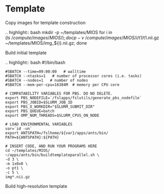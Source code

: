 Template
========

Copy images for template construction

.. highlight:: bash
	mkdir -p ~/templates/MIOS
	for i in $(ls ~/compute/images/MIOS/); do
	cp -v ~/compute/images/MIOS/$i/t1/t1.nii.gz ~/templates/MIOS/img_${i}.nii.gz;
	done

Build initial template

.. highlight:: bash
	#!/bin/bash

	#SBATCH --time=09:00:00   # walltime
	#SBATCH --ntasks=1   # number of processor cores (i.e. tasks)
	#SBATCH --nodes=1   # number of nodes
	#SBATCH --mem-per-cpu=16384M  # memory per CPU core

	# COMPATABILITY VARIABLES FOR PBS. DO NO DELETE.
	export PBS_NODEFILE=`/fslapps/fslutils/generate_pbs_nodefile`
	export PBS_JOBID=$SLURM_JOB_ID
	export PBS_O_WORKDIR="$SLURM_SUBMIT_DIR"
	export PBS_QUEUE=batch
	export OMP_NUM_THREADS=$SLURM_CPUS_ON_NODE

	# LOAD ENVIRONMENTAL VARIABLES
	var=`id -un`
	export ANTSPATH=/fslhome/${var}/apps/ants/bin/
	PATH=${ANTSPATH}:${PATH}

	# INSERT CODE, AND RUN YOUR PROGRAMS HERE
	cd ~/templates/MIOS/
	~/apps/ants/bin/buildtemplateparallel.sh \
	-d 3 \
	-m 1x0x0 \
	-o pt1 \
	-c 5 \
	img*.nii.gz

Build high-resolution template